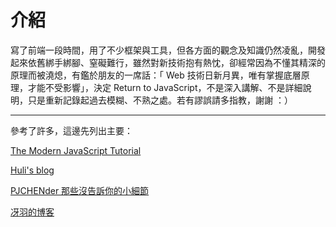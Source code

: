 # 介紹

寫了前端一段時間，用了不少框架與工具，但各方面的觀念及知識仍然凌亂，開發起來依舊綁手綁腳、窒礙難行，雖然對新技術抱有熱忱，卻經常因為不懂其精深的原理而被澆熄，有鑑於朋友的一席話：「 Web 技術日新月異，唯有掌握底層原理，才能不受影響」，決定 Return to JavaScript，不是深入講解、不是詳細說明，只是重新記錄起過去模糊、不熟之處。若有謬誤請多指教，謝謝 ：）

---

參考了許多，這邊先列出主要：

[The Modern JavaScript Tutorial](https://javascript.info/)

[Huli's blog](https://blog.huli.tw/)

[PJCHENder 那些沒告訴你的小細節](https://pjchender.blogspot.com/)

[冴羽的博客](https://github.com/mqyqingfeng/Blog)
